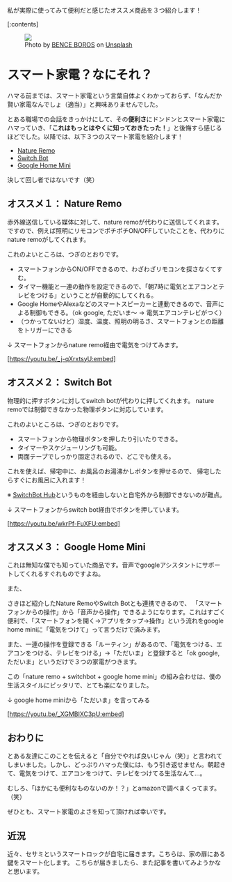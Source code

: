 <!-- 
title: スマート家電のよさをしってほしい
date: 2019-03-26T00:00:00+09:00
draft: false
description: description
image: 
icon: 😎
-->

私が実際に使ってみて便利だと感じたオススメ商品を３つ紹介します！

[:contents]

<figure title="Photo by BENCE BOROS on Unsplash">
<img src="https://miro.medium.com/max/1400/0*aqKmFEcSeAsoO4Iw">
<figcaption>Photo by <a href="https://unsplash.com/@benceboros?utm_source=medium&utm_medium=referral">BENCE BOROS</a> on <a href="https://unsplash.com/?utm_source=medium&utm_medium=referral">Unsplash</a></figcaption>
</figure>

# スマート家電？なにそれ？

ハマる前までは、スマート家電という言葉自体よくわかっておらず、「なんだか賢い家電なんでしょ（適当）」と興味ありませんでした。

とある職場での会話をきっかけにして、その**便利さ**にドンドンとスマート家電にハマっていき、「**これはもっとはやくに知っておきたった！**」と後悔すら感じるほどでした。以降では、以下３つのスマート家電を紹介します！

* [Nature Remo](https://nature.global/jp/top)
* [Switch Bot](https://www.switchbot.jp/)
* [Google Home Mini](https://store.google.com/jp/magazine/compare_nest_speakers_displays?hl=ja-JP&srp=/jp/product/google_home_mini)

決して回し者ではないです（笑）

## オススメ１： Nature Remo

赤外線送信している媒体に対して、nature remoが代わりに送信してくれます。ですので、例えば照明にリモコンでポチポチON/OFFしていたことを、代わりにnature remoがしてくれます。

これのよいところは、つぎのとおりです。

* スマートフォンからON/OFFできるので、わざわざリモコンを探さなくてすむ。
* タイマー機能と一連の動作を設定できるので、「朝7時に電気とエアコンとテレビをつける」ということが自動的にしてくれる。
* Google HomeやAlexaなどのスマートスピーカーと連動できるので、音声による制御もできる。（ok google, ただいま〜 → 電気エアコンテレビがつく）
* （つかってないけど）湿度、温度、照明の明るさ、スマートフォンとの距離をトリガーにできる

↓ スマートフォンからnature remo経由で電気をつけてみます。

[https://youtu.be/_j-qXrxtsyU:embed]

## オススメ２： Switch Bot

物理的に押すボタンに対してswitch botが代わりに押してくれます。
nature remoでは制御できなかった物理ボタンに対応しています。

これのよいところは、つぎのとおりです。

* スマートフォンから物理ボタンを押したり引いたりできる。
* タイマーやスケジューリングも可能。
* 両面テープでしっかり固定されるので、どこでも使える。

これを使えば、帰宅中に、お風呂のお湯沸かしボタンを押せるので、
帰宅したらすぐにお風呂に入れます！

※ [SwitchBot Hub](https://www.switchbot.jp/hub-plus)というものを経由しないと自宅外から制御できないのが難点。

↓ スマートフォンからswitch bot経由でボタンを押しています。

[https://youtu.be/wkrPf-FuXFU:embed]

## オススメ３： Google Home Mini

これは無知な僕でも知っていた商品です。音声でgoogleアシスタントにサポートしてくれるすぐれものですよね。

また、

さきほど紹介したNature RemoやSwitch Botとも連携できるので、
「スマートフォンからの操作」から「音声から操作」できるようになります。これはすごく便利で、「スマートフォンを開く→アプリをタップ→操作」という流れをgoogle home miniに「電気をつけて」って言うだけで済みます。

また、一連の操作を登録できる「ルーティン」があるので、「電気をつける、エアコンをつける、テレビをつける」→「ただいま」と登録すると「ok google, ただいま」というだけで３つの家電がつきます。

この「nature remo + switchbot + google home mini」の組み合わせは、僕の生活スタイルにピッタリで、とても楽になりました。

↓ google home miniから「ただいま」を言ってみる

[https://youtu.be/_XGMBIXC3pU:embed]

## おわりに
とある友達にこのことを伝えると「自分でやれば良いじゃん（笑）」と言われてしまいました。しかし、どっぷりハマった僕には、もう引き返せません。朝起きて、電気をつけて、エアコンをつけて、テレビをつけてる生活なんて…。

むしろ、「ほかにも便利なものないのか！？」とamazonで調べまくってます。（笑）

ぜひとも、スマート家電のよさを知って頂ければ幸いです。

## 近況

近々、セサミというスマートロックが自宅に届きます。こちらは、家の扉にある鍵をスマート化します。
こちらが届きましたら、また記事を書いてみようかなと思います。
